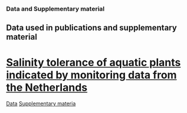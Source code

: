 ### Data and Supplementary material
## Data used in publications and supplementary material<br />
# [Salinity tolerance of aquatic plants indicated by monitoring data from the Netherlands](https://doi.org/10.1016/j.aquabot.2019.103129)<br />
[Data](https://github.com/snwikaij/Data/blob/main/Aquatic_Botany_Kaijser_et_al._2019.csv)
[Supplementary materia](https://github.com/snwikaij/Data/blob/main/Aquatic_Botany_Kaijser_et_al._2019_Supplementary_information.docx)
